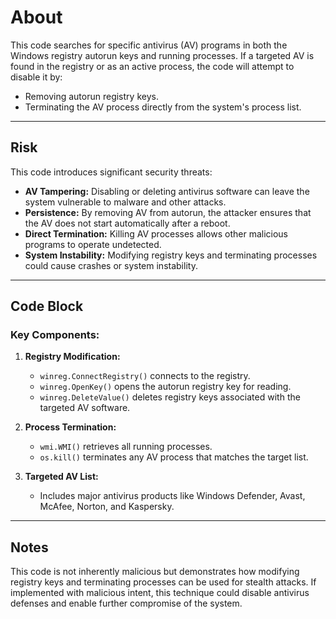 # About
This code searches for specific antivirus (AV) programs in both the Windows registry autorun keys and running processes. If a targeted AV is found in the registry or as an active process, the code will attempt to disable it by:
- Removing autorun registry keys.
- Terminating the AV process directly from the system's process list.

---

## Risk
This code introduces significant security threats:
- **AV Tampering:** Disabling or deleting antivirus software can leave the system vulnerable to malware and other attacks.
- **Persistence:** By removing AV from autorun, the attacker ensures that the AV does not start automatically after a reboot.
- **Direct Termination:** Killing AV processes allows other malicious programs to operate undetected.
- **System Instability:** Modifying registry keys and terminating processes could cause crashes or system instability.

---

## Code Block
### Key Components:
1. **Registry Modification:**
   - `winreg.ConnectRegistry()` connects to the registry.
   - `winreg.OpenKey()` opens the autorun registry key for reading.
   - `winreg.DeleteValue()` deletes registry keys associated with the targeted AV software.

2. **Process Termination:**
   - `wmi.WMI()` retrieves all running processes.
   - `os.kill()` terminates any AV process that matches the target list.

3. **Targeted AV List:**
   - Includes major antivirus products like Windows Defender, Avast, McAfee, Norton, and Kaspersky.

---

## Notes
This code is not inherently malicious but demonstrates how modifying registry keys and terminating processes can be used for stealth attacks. If implemented with malicious intent, this technique could disable antivirus defenses and enable further compromise of the system.
